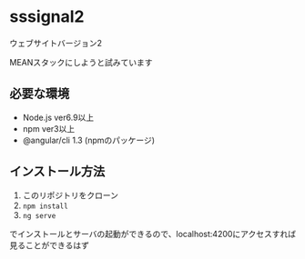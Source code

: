 # sssignal2
ウェブサイトバージョン2

MEANスタックにしようと試みています

## 必要な環境
- Node.js ver6.9以上
- npm ver3以上
- @angular/cli 1.3 (npmのパッケージ)

## インストール方法
1. このリポジトリをクローン
2. `npm install`
3. `ng serve`

でインストールとサーバの起動ができるので、localhost:4200にアクセスすれば見ることができるはず
